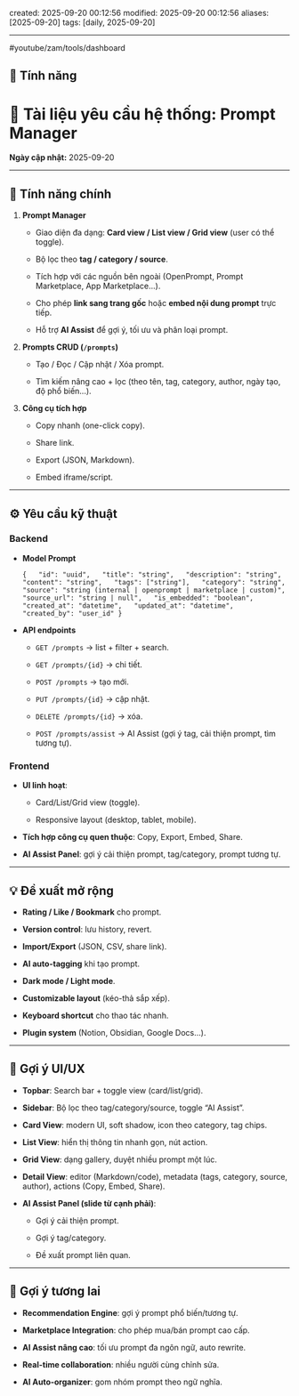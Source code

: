 created: 2025-09-20 00:12:56
modified: 2025-09-20 00:12:56
aliases: [2025-09-20]
tags: [daily, 2025-09-20]

---

#youtube/zam/tools/dashboard
## 🧩 Tính năng
# 📑 Tài liệu yêu cầu hệ thống: Prompt Manager

**Ngày cập nhật:** 2025-09-20

---

## 🧩 Tính năng chính

1. **Prompt Manager**
    
    - Giao diện đa dạng: **Card view / List view / Grid view** (user có thể toggle).
        
    - Bộ lọc theo **tag / category / source**.
        
    - Tích hợp với các nguồn bên ngoài (OpenPrompt, Prompt Marketplace, App Marketplace...).
        
    - Cho phép **link sang trang gốc** hoặc **embed nội dung prompt** trực tiếp.
        
    - Hỗ trợ **AI Assist** để gợi ý, tối ưu và phân loại prompt.
        
2. **Prompts CRUD (`/prompts`)**
    
    - Tạo / Đọc / Cập nhật / Xóa prompt.
        
    - Tìm kiếm nâng cao + lọc (theo tên, tag, category, author, ngày tạo, độ phổ biến...).
        
3. **Công cụ tích hợp**
    
    - Copy nhanh (one-click copy).
        
    - Share link.
        
    - Export (JSON, Markdown).
        
    - Embed iframe/script.
        

---

## ⚙️ Yêu cầu kỹ thuật

### Backend

- **Model Prompt**
    
    `{   "id": "uuid",   "title": "string",   "description": "string",   "content": "string",   "tags": ["string"],   "category": "string",   "source": "string (internal | openprompt | marketplace | custom)",   "source_url": "string | null",   "is_embedded": "boolean",   "created_at": "datetime",   "updated_at": "datetime",   "created_by": "user_id" }`
    
- **API endpoints**
    
    - `GET /prompts` → list + filter + search.
        
    - `GET /prompts/{id}` → chi tiết.
        
    - `POST /prompts` → tạo mới.
        
    - `PUT /prompts/{id}` → cập nhật.
        
    - `DELETE /prompts/{id}` → xóa.
        
    - `POST /prompts/assist` → AI Assist (gợi ý tag, cải thiện prompt, tìm tương tự).
        

### Frontend

- **UI linh hoạt**:
    
    - Card/List/Grid view (toggle).
        
    - Responsive layout (desktop, tablet, mobile).
        
- **Tích hợp công cụ quen thuộc**: Copy, Export, Embed, Share.
    
- **AI Assist Panel**: gợi ý cải thiện prompt, tag/category, prompt tương tự.
    

---

## 💡 Đề xuất mở rộng

- **Rating / Like / Bookmark** cho prompt.
    
- **Version control**: lưu history, revert.
    
- **Import/Export** (JSON, CSV, share link).
    
- **AI auto-tagging** khi tạo prompt.
    
- **Dark mode / Light mode**.
    
- **Customizable layout** (kéo-thả sắp xếp).
    
- **Keyboard shortcut** cho thao tác nhanh.
    
- **Plugin system** (Notion, Obsidian, Google Docs...).
    

---

## 🎨 Gợi ý UI/UX

- **Topbar**: Search bar + toggle view (card/list/grid).
    
- **Sidebar**: Bộ lọc theo tag/category/source, toggle “AI Assist”.
    
- **Card View**: modern UI, soft shadow, icon theo category, tag chips.
    
- **List View**: hiển thị thông tin nhanh gọn, nút action.
    
- **Grid View**: dạng gallery, duyệt nhiều prompt một lúc.
    
- **Detail View**: editor (Markdown/code), metadata (tags, category, source, author), actions (Copy, Embed, Share).
    
- **AI Assist Panel (slide từ cạnh phải)**:
    
    - Gợi ý cải thiện prompt.
        
    - Gợi ý tag/category.
        
    - Đề xuất prompt liên quan.
        

---

## 🔮 Gợi ý tương lai

- **Recommendation Engine**: gợi ý prompt phổ biến/tương tự.
    
- **Marketplace Integration**: cho phép mua/bán prompt cao cấp.
    
- **AI Assist nâng cao**: tối ưu prompt đa ngôn ngữ, auto rewrite.
    
- **Real-time collaboration**: nhiều người cùng chỉnh sửa.
    
- **AI Auto-organizer**: gom nhóm prompt theo ngữ nghĩa.